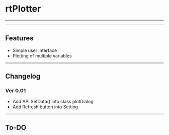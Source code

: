 # rtPlotter
---

---
## Features
- Simple user interface
- Plotting of multiple variables

---
## Changelog
### Ver 0.01
- Add API SetData() into class plotDialog
- Add Refresh button into Setting

---
## To-DO

